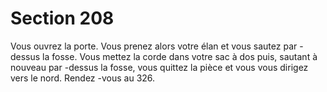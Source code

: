 # Section 208

Vous ouvrez la porte. Vous prenez alors votre élan et vous sautez par -dessus la fosse.
Vous mettez la corde dans votre sac à dos puis, sautant à nouveau par -dessus la fosse,
vous quittez la pièce et vous vous dirigez vers le nord. Rendez -vous au 326.